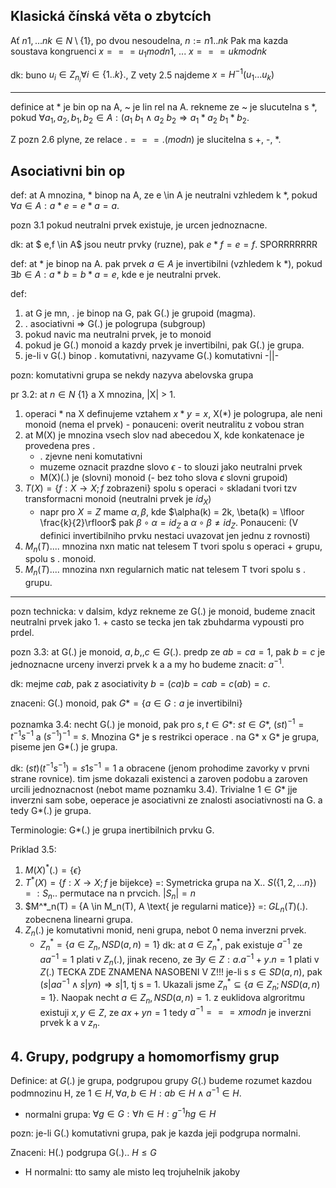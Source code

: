 ## Klasická čínská věta o zbytcích

Ať $n1, ...nk \in N \setminus \{1\}$, po dvou nesoudelna, $n := n1..nk$
Pak ma kazda soustava kongruenci $x === u_1 mod n1$, ... $x === uk mod n k$

dk: buno $u_i \in Z_{n_i} \forall i \in \{1..k\}.$, Z vety 2.5   najdeme $x = H^{-1}(u_1...u_k)$

---

definice at * je bin op na A, ~ je lin rel na A. rekneme ze ~ je slucutelna s *, pokud $\forall a_1,a_2,b_1,b_2 \in A: (a_1 ~ b_1 \wedge a_2 ~ b_2 \Rightarrow a_1 * a_2 ~ b_1 * b_2$.


Z pozn  2.6 plyne, ze relace $.===. (mod n)$ je slucitelna s +, -, *.


## Asociativni bin op

def: at A mnozina, * binop na A, ze e \in A je neutralni vzhledem k *, pokud $\forall a \in A: a * e = e * a = a$.

pozn 3.1 pokud neutralni prvek existuje, je urcen jednoznacne.

dk: at $ e,f \in A$ jsou neutr prvky (ruzne), pak $e  * f = e = f$. SPORRRRRRR

def: at * je binop na A. pak prvek $a \in A$ je invertibilni (vzhledem k *), pokud $\exists b \in A: a * b = b * a = e$, kde e je neutralni prvek.

def: 

1. at G  je mn, . je binop na G, pak G(.) je grupoid (magma).
2. . asociativni $\Rightarrow$ G(.) je pologrupa (subgroup)
3. pokud navic ma neutralni prvek, je to monoid
4. pokud je G(.) monoid a kazdy prvek je invertibilni, pak G(.) je grupa.
5. je-li v G(.) binop . komutativni, nazyvame G(.) komutativni -||-

pozn: komutativni grupa se nekdy nazyva abelovska grupa

pr 3.2: at $n \in N \ \{1\}$ a X mnozina, |X| > 1.

1. operaci * na X definujeme vztahem $x*y = x$, X(*) je pologrupa, ale neni monoid (nema el prvek) - ponauceni: overit neutralitu z vobou stran
2. at M(X) je mnozina vsech slov nad abecedou X, kde konkatenace je provedena pres .
    - . zjevne neni komutativni
    - muzeme oznacit prazdne slovo $\epsilon$ - to slouzi jako neutralni prvek
    - M(X)(.) je (slovni) monoid (- bez toho slova $\epsilon$ slovni grupoid)
3. $T(X) = \{f: X \rightarrow X; f \text{ zobrazeni}\}$ spolu s operaci $\circ$ skladani tvori tzv transformacni monoid (neutralni prvek je $id_X$)
    - napr pro $X = Z$ mame $\alpha,\beta$, kde $\alpha(k) = 2k, \beta(k) = \lfloor \frac{k}{2}\rfloor$ pak $\beta \circ \alpha = id_Z$ a $\alpha \circ \beta \neq id_Z$. Ponauceni: (V definici invertibilniho prvku nestaci uvazovat jen jednu z rovnosti)
4. $M_n(T)....$ mnozina nxn matic nat telesem T tvori spolu s operaci + grupu, spolu s . monoid.
5. $M_n(T)....$ mnozina nxn regularnich matic nat telesem T tvori spolu s . grupu.


---

pozn technicka: v dalsim, kdyz rekneme ze G(.) je monoid, budeme znacit neutralni prvek jako 1. + casto se tecka jen tak zbuhdarma vypousti pro prdel.

pozn 3.3: at G(.) je monoid, $a,b,,c \in G(.)$. predp ze $ab = ca = 1$, pak $b = c$ je jednoznacne urceny inverzi prvek k a a my ho budeme znacit: $a^{-1}$.

dk: mejme $cab$, pak z asociativity $b = (ca)b = cab = c(ab) = c$.


znaceni: G(.) monoid, pak $G* = \{a \in G: a \text{ je invertibilni}\}$


poznamka 3.4: necht G(.) je monoid, pak pro $s, t \in G*$: $st \in G*$, $(st)^{-1} = t^{-1} s^{-1}$ a $(s^{-1})^{-1} = s$. Mnozina G* je s restrikci operace . na G* x G* je grupa, piseme jen G*(.) je grupa.

dk: $(st)(t^{-1}s^{-1}) = s 1 s^{-1} = 1$ a obracene (jenom prohodime zavorky v prvni strane rovnice).  tim jsme dokazali existenci a zaroven podobu a zaroven urcili jednoznacnost (nebot mame poznamku 3.4). Trivialne $1 \in G*$ jje inverzni sam sobe, oeperace je asociativni ze znalosti asociativnosti na G. a tedy G*(.) je grupa.


Terminologie: G*(.) je grupa inertibilnich prvku G.


Priklad 3.5:
1. $M(X)^* (.) = \{\epsilon\}$
2. $T^*(X)=\{f: X \rightarrow X; f \text{ je bijekce}\}$ =: Symetricka grupa na X.. $S(\{1,2,...n\}) =: S_n$.. permutace na n prvcich. $|S_n| = n$
3. $M^*_n(T) = \{A \in M_n(T), A \text{ je regularni matice}\} =: $GL_n(T)(.)$. zobecnena linearni grupa.
4. $Z_n(.)$ je komutativni monid, neni grupa, nebot 0 nema inverzni prvek.
    - $Z^*_n = \{a \in Z_n, NSD(a, n) = 1\}$
    dk: at $a \in Z^*_n$, pak existuje $a^{-1}$ ze $a a^{-1} = 1$ plati v $Z_n(.)$, jinak receno, ze $\exists y \in Z: a . a^{-1} + y . n = 1$ plati v $Z(.)$ TECKA ZDE ZNAMENA NASOBENI V Z!!!
    je-li s $s \in SD(a,n)$, pak $(s | a a^{-1} \wedge s | yn) \Rightarrow s | 1$, tj s = 1.
    Ukazali jsme $Z^*_n \subseteq \{a \in Z_n; NSD(a, n) = 1\}$.
    Naopak necht $a \in Z_n, NSD(a, n) = 1$. z euklidova algroritmu existuji $x, y \in Z$, ze $ax + yn = 1$ tedy $a^{-1} === x mod n$  je inverzni prvek k a v $z_n$.

## 4. Grupy, podgrupy a homomorfismy grup

Definice: at $G(.)$ je grupa, podgrupou grupy $G(.)$ budeme rozumet kazdou podmnozinu H, ze $1 \in H, \forall a,b \in H: ab \in H \wedge a^{-1} \in H$.
- normalni grupa: $\forall g \in G: \forall h \in H: g^{-1} h g \in H$


pozn: je-li G(.) komutativni grupa, pak je kazda jeji podgrupa normalni.

Znaceni: H(.) podgrupa G(.).. $H \leq G$
- H normalni: tto samy ale misto leq trojuhelnik jakoby